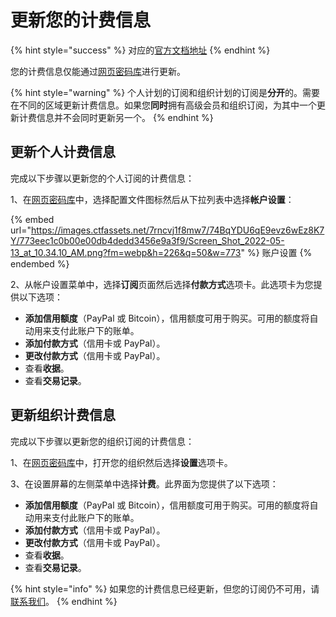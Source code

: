 # 更新您的计费信息

{% hint style="success" %}
对应的[官方文档地址](https://bitwarden.com/help/article/update-billing-info/)
{% endhint %}

您的计费信息仅能通过[网页密码库](https://vault.bitwarden.com/)进行更新。

{% hint style="warning" %}
个人计划的订阅和组织计划的订阅是**分开**的。需要在不同的区域更新计费信息。如果您**同时**拥有高级会员和组织订阅，为其中一个更新计费信息并不会同时更新另一个。
{% endhint %}

## 更新个人计费信息 <a href="#update-billing-information-for-individuals" id="update-billing-information-for-individuals"></a>

完成以下步骤以更新您的个人订阅的计费信息：

1、在[网页密码库](https://vault.bitwarden.com/)中，选择配置文件图标然后从下拉列表中选择**帐户设置**：

{% embed url="https://images.ctfassets.net/7rncvj1f8mw7/74BqYDU6qE9evz6wEz8K7Y/773eec1c0b00e00db4dedd3456e9a3f9/Screen_Shot_2022-05-13_at_10.34.10_AM.png?fm=webp&h=226&q=50&w=773" %}
账户设置
{% endembed %}

2、从帐户设置菜单中，选择**订阅**页面然后选择**付款方式**选项卡。此选项卡为您提供以下选项：

* **添加信用额度**（PayPal 或 Bitcoin），信用额度可用于购买。可用的额度将自动用来支付此账户下的账单。
* **添加付款方式**（信用卡或 PayPal）。
* **更改付款方式**（信用卡或 PayPal）。
* 查看**收据**。
* 查看**交易记录**。

## 更新组织计费信息 <a href="#update-billing-information-for-organizations" id="update-billing-information-for-organizations"></a>

完成以下步骤以更新您的组织订阅的计费信息：

1、在[网页密码库](https://vault.bitwarden.com/)中，打开您的组织然后选择**设置**选项卡。

3、在设置屏幕的左侧菜单中选择**计费**。此界面为您提供了以下选项：

* **添加信用额度**（PayPal 或 Bitcoin），信用额度可用于购买。可用的额度将自动用来支付此账户下的账单。
* **添加付款方式**（信用卡或 PayPal）。
* **更改付款方式**（信用卡或 PayPal）。
* 查看**收据**。
* 查看**交易记录**。

{% hint style="info" %}
如果您的计费信息已经更新，但您的订阅仍不可用，请[联系我们](https://bitwarden.com/contact)。
{% endhint %}
